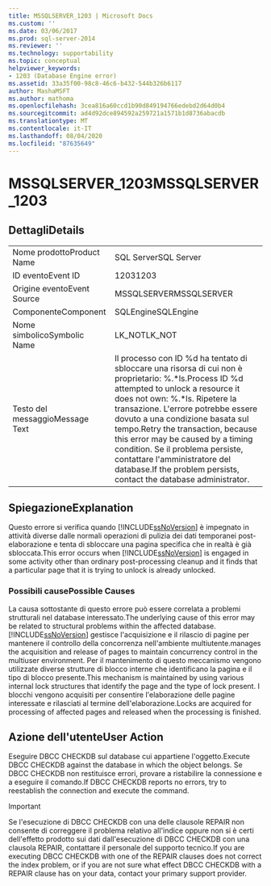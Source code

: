 ```yaml
---
title: MSSQLSERVER_1203 | Microsoft Docs
ms.custom: ''
ms.date: 03/06/2017
ms.prod: sql-server-2014
ms.reviewer: ''
ms.technology: supportability
ms.topic: conceptual
helpviewer_keywords:
- 1203 (Database Engine error)
ms.assetid: 33a35f00-98c8-46c6-b432-544b326b6117
author: MashaMSFT
ms.author: mathoma
ms.openlocfilehash: 3cea816a60ccd1b90d849194766edebd2d64d0b4
ms.sourcegitcommit: ad4d92dce894592a259721a1571b1d8736abacdb
ms.translationtype: MT
ms.contentlocale: it-IT
ms.lasthandoff: 08/04/2020
ms.locfileid: "87635649"
---
```

# <a name="mssqlserver_1203"></a><span data-ttu-id="db358-102">MSSQLSERVER_1203</span><span class="sxs-lookup"><span data-stu-id="db358-102">MSSQLSERVER_1203</span></span>
    
## <a name="details"></a><span data-ttu-id="db358-103">Dettagli</span><span class="sxs-lookup"><span data-stu-id="db358-103">Details</span></span>  
  
|||  
|-|-|  
|<span data-ttu-id="db358-104">Nome prodotto</span><span class="sxs-lookup"><span data-stu-id="db358-104">Product Name</span></span>|<span data-ttu-id="db358-105">SQL Server</span><span class="sxs-lookup"><span data-stu-id="db358-105">SQL Server</span></span>|  
|<span data-ttu-id="db358-106">ID evento</span><span class="sxs-lookup"><span data-stu-id="db358-106">Event ID</span></span>|<span data-ttu-id="db358-107">1203</span><span class="sxs-lookup"><span data-stu-id="db358-107">1203</span></span>|  
|<span data-ttu-id="db358-108">Origine evento</span><span class="sxs-lookup"><span data-stu-id="db358-108">Event Source</span></span>|<span data-ttu-id="db358-109">MSSQLSERVER</span><span class="sxs-lookup"><span data-stu-id="db358-109">MSSQLSERVER</span></span>|  
|<span data-ttu-id="db358-110">Componente</span><span class="sxs-lookup"><span data-stu-id="db358-110">Component</span></span>|<span data-ttu-id="db358-111">SQLEngine</span><span class="sxs-lookup"><span data-stu-id="db358-111">SQLEngine</span></span>|  
|<span data-ttu-id="db358-112">Nome simbolico</span><span class="sxs-lookup"><span data-stu-id="db358-112">Symbolic Name</span></span>|<span data-ttu-id="db358-113">LK_NOT</span><span class="sxs-lookup"><span data-stu-id="db358-113">LK_NOT</span></span>|  
|<span data-ttu-id="db358-114">Testo del messaggio</span><span class="sxs-lookup"><span data-stu-id="db358-114">Message Text</span></span>|<span data-ttu-id="db358-115">Il processo con ID %d ha tentato di sbloccare una risorsa di cui non è proprietario: %.\*ls.</span><span class="sxs-lookup"><span data-stu-id="db358-115">Process ID %d attempted to unlock a resource it does not own: %.\*ls.</span></span> <span data-ttu-id="db358-116">Ripetere la transazione. L'errore potrebbe essere dovuto a una condizione basata sul tempo.</span><span class="sxs-lookup"><span data-stu-id="db358-116">Retry the transaction, because this error may be caused by a timing condition.</span></span> <span data-ttu-id="db358-117">Se il problema persiste, contattare l'amministratore del database.</span><span class="sxs-lookup"><span data-stu-id="db358-117">If the problem persists, contact the database administrator.</span></span>|  
  
## <a name="explanation"></a><span data-ttu-id="db358-118">Spiegazione</span><span class="sxs-lookup"><span data-stu-id="db358-118">Explanation</span></span>  
 <span data-ttu-id="db358-119">Questo errore si verifica quando [!INCLUDE[ssNoVersion](../../includes/ssnoversion-md.md)] è impegnato in attività diverse dalle normali operazioni di pulizia dei dati temporanei post-elaborazione e tenta di sbloccare una pagina specifica che in realtà è già sbloccata.</span><span class="sxs-lookup"><span data-stu-id="db358-119">This error occurs when [!INCLUDE[ssNoVersion](../../includes/ssnoversion-md.md)] is engaged in some activity other than ordinary post-processing cleanup and it finds that a particular page that it is trying to unlock is already unlocked.</span></span>  
  
### <a name="possible-causes"></a><span data-ttu-id="db358-120">Possibili cause</span><span class="sxs-lookup"><span data-stu-id="db358-120">Possible Causes</span></span>  
 <span data-ttu-id="db358-121">La causa sottostante di questo errore può essere correlata a problemi strutturali nel database interessato.</span><span class="sxs-lookup"><span data-stu-id="db358-121">The underlying cause of this error may be related to structural problems within the affected database.</span></span> [!INCLUDE[ssNoVersion](../../includes/ssnoversion-md.md)] <span data-ttu-id="db358-122">gestisce l'acquisizione e il rilascio di pagine per mantenere il controllo della concorrenza nell'ambiente multiutente.</span><span class="sxs-lookup"><span data-stu-id="db358-122">manages the acquisition and release of pages to maintain concurrency control in the multiuser environment.</span></span> <span data-ttu-id="db358-123">Per il mantenimento di questo meccanismo vengono utilizzate diverse strutture di blocco interne che identificano la pagina e il tipo di blocco presente.</span><span class="sxs-lookup"><span data-stu-id="db358-123">This mechanism is maintained by using various internal lock structures that identify the page and the type of lock present.</span></span> <span data-ttu-id="db358-124">I blocchi vengono acquisiti per consentire l'elaborazione delle pagine interessate e rilasciati al termine dell'elaborazione.</span><span class="sxs-lookup"><span data-stu-id="db358-124">Locks are acquired for processing of affected pages and released when the processing is finished.</span></span>  
  
## <a name="user-action"></a><span data-ttu-id="db358-125">Azione dell'utente</span><span class="sxs-lookup"><span data-stu-id="db358-125">User Action</span></span>  
 <span data-ttu-id="db358-126">Eseguire DBCC CHECKDB sul database cui appartiene l'oggetto.</span><span class="sxs-lookup"><span data-stu-id="db358-126">Execute DBCC CHECKDB against the database in which the object belongs.</span></span> <span data-ttu-id="db358-127">Se DBCC CHECKDB non restituisce errori, provare a ristabilire la connessione e a eseguire il comando.</span><span class="sxs-lookup"><span data-stu-id="db358-127">If DBCC CHECKDB reports no errors, try to reestablish the connection and execute the command.</span></span>  
  
> [!IMPORTANT]  
>  <span data-ttu-id="db358-128">Se l'esecuzione di DBCC CHECKDB con una delle clausole REPAIR non consente di correggere il problema relativo all'indice oppure non si è certi dell'effetto prodotto sui dati dall'esecuzione di DBCC CHECKDB con una clausola REPAIR, contattare il personale del supporto tecnico.</span><span class="sxs-lookup"><span data-stu-id="db358-128">If you are executing DBCC CHECKDB with one of the REPAIR clauses does not correct the index problem, or if you are not sure what effect DBCC CHECKDB with a REPAIR clause has on your data, contact your primary support provider.</span></span>  
  
  

